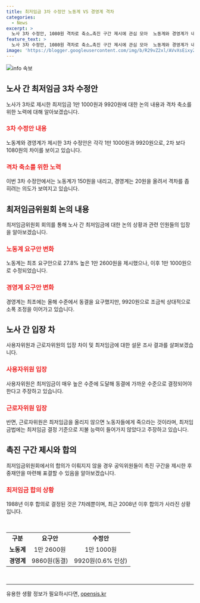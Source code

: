 ```yaml
---
title: 최저임금 3차 수정안 노동계 VS 경영계 격차
categories:
  - News
excerpt: >
  노사 3차 수정안, 1080원 격차로 축소…촉진 구간 제시에 관심 모아  노동계와 경영계가 내년 최저임금으로 각각 1만 1000원과 9920원을 제시하며 논의 중이다. 2차 수정안에 비해 1080원 차로 축소되었고, 최저임금위원회는 적극적인 논의를 이어가고 있다. 최저임금 문제는 과거와 달리 높은 관심을 받으며 두 사이드가 합의에 도달하지 않을 경우 공익위원들이 중재안을 마련해 표결할 것으로 보인다.
feature_text: >
  노사 3차 수정안, 1080원 격차로 축소…촉진 구간 제시에 관심 모아  노동계와 경영계가 내년 최저임금으로 각각 1만 1000원과 9920원을 제시하며 논의 중이다. 2차 수정안에 비해 1080원 차로 축소되었고, 최저임금위원회는 적극적인 논의를 이어가고 있다. 최저임금 문제는 과거와 달리 높은 관심을 받으며 두 사이드가 합의에 도달하지 않을 경우 공익위원들이 중재안을 마련해 표결할 것으로 보인다.
image: 'https://blogger.googleusercontent.com/img/b/R29vZ2xl/AVvXsEixyZcFfHzMRdzZMjFBmAUKJYCLCGyLL1o632UiGVXcaFdKo_bkvkuCioo0uUKlGfBVcT3P84aROyZIXSBEx3Aw5nCQ3pTgDom1WDC4m8eifvWiAmWEEVb4x6G_l8C0QH225ldMjyaFvpxGEBGNO37VmDTDMHGhJPq73UglMfDca1-0aw/s1600/blogspot.png'
---
```


<p><img src="https://blogger.googleusercontent.com/img/b/R29vZ2xl/AVvXsEixyZcFfHzMRdzZMjFBmAUKJYCLCGyLL1o632UiGVXcaFdKo_bkvkuCioo0uUKlGfBVcT3P84aROyZIXSBEx3Aw5nCQ3pTgDom1WDC4m8eifvWiAmWEEVb4x6G_l8C0QH225ldMjyaFvpxGEBGNO37VmDTDMHGhJPq73UglMfDca1-0aw/s1600/blogspot.png" alt="info 속보" /></p>

<h2 data-ke-size="size26">노사 간 최저임금 3차 수정안</h2>

<p data-ke-size="size16">노사가 3차로 제시한 최저임금 1만 1000원과 9920원에 대한 논의 내용과 격차 축소를 위한 노력에 대해 알아보겠습니다.</p>

<h3><b><span style="color: #ee2323;">3차 수정안 내용</span></b></h3>

<p data-ke-size="size16">노동계와 경영계가 제시한 3차 수정안은 각각 1만 1000원과 9920원으로, 2차 보다 1080원의 차이를 보이고 있습니다.</p>

<h3><b><span style="color: #ee2323;">격차 축소를 위한 노력</span></b></h3>

<p data-ke-size="size16">이번 3차 수정안에서는 노동계가 150원을 내리고, 경영계는 20원을 올려서 격차를 좁히려는 의도가 보여지고 있습니다.</p>

<h2 data-ke-size="size26">최저임금위원회 논의 내용</h2>

<p data-ke-size="size16">최저임금위원회 회의를 통해 노사 간 최저임금에 대한 논의 상황과 관련 인원들의 입장을 알아보겠습니다.</p>

<h3><b><span style="color: #ee2323;">노동계 요구안 변화</span></b></h3>

<p data-ke-size="size16">노동계는 최초 요구안으로 27.8% 높은 1만 2600원을 제시했으나, 이후 1만 1000원으로 수정되었습니다.</p>

<h3><b><span style="color: #ee2323;">경영계 요구안 변화</span></b></h3>

<p data-ke-size="size16">경영계는 최초에는 올해 수준에서 동결을 요구했지만, 9920원으로 조금씩 상대적으로 소폭 조정을 이어가고 있습니다.</p>

<h2 data-ke-size="size26">노사 간 입장 차</h2>

<p data-ke-size="size16">사용자위원과 근로자위원의 입장 차이 및 최저임금에 대한 설문 조사 결과를 살펴보겠습니다.</p>

<h3><b><span style="color: #ee2323;">사용자위원 입장</span></b></h3>

<p data-ke-size="size16">사용자위원은 최저임금이 매우 높은 수준에 도달해 동결에 가까운 수준으로 결정되어야 한다고 주장하고 있습니다.</p>

<h3><b><span style="color: #ee2323;">근로자위원 입장</span></b></h3>

<p data-ke-size="size16">반면, 근로자위원은 최저임금을 올리지 않으면 노동자들에게 죽으라는 것이라며, 최저임금법에는 최저임금 결정 기준으로 지불 능력이 들어가지 않았다고 주장하고 있습니다.</p>

<h2 data-ke-size="size26">촉진 구간 제시와 합의</h2>

<p data-ke-size="size16">최저임금위원회에서의 합의가 이뤄지지 않을 경우 공익위원들이 촉진 구간을 제시한 후 중재안을 마련해 표결할 수 있음을 알아보겠습니다.</p>

<h3><b><span style="color: #ee2323;">최저임금 합의 상황</span></b></h3>

<p data-ke-size="size16">1988년 이후 합의로 결정된 것은 7차례뿐이며, 최근 2008년 이후 합의가 사라진 상황입니다.</p>

<p data-ke-size="size16">&nbsp;</p>

<table>
  <tbody>
    <tr>
      <td style="text-align: center; height: 17px;"><b>구분</b></td>
      <td style="text-align: center; height: 17px;"><b>요구안</b></td>
      <td style="text-align: center; height: 17px;"><b>수정안</b></td>
    </tr>
    <tr>
      <td style="text-align: center; height: 17px;"><b>노동계</b></td>
      <td style="text-align: center; height: 17px;">1만 2600원</td>
      <td style="text-align: center; height: 17px;">1만 1000원</td>
    </tr>
    <tr>
      <td style="text-align: center; height: 17px;"><b>경영계</b></td>
      <td style="text-align: center; height: 17px;">9860원(동결)</td>
      <td style="text-align: center; height: 17px;">9920원(0.6% 인상)</td>
    </tr>
  </tbody>
</table>

<p data-ke-size="size16">&nbsp;</p>

<hr>
유용한 생활 정보가 필요하시다면, <a href="https://opensis.kr" rel="dofollow">opensis.kr</a>


